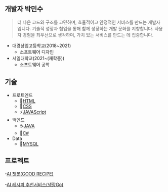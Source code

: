 ## 개발자 박민수

> 더 나은 코드와 구조를 고민하며, 효율적이고 안정적인 서비스를 만드는 개발자입니다.
기술적 성장과 협업을 통해 함께 성장하는 개발 문화를 지향합니다.
사용자 경험을 최우선으로 생각하며, 가치 있는 서비스를 만드는 데 집중합니다.

* 대경상업고등학교(2018~2021)
  * 소프트웨어 디자인
* 서일대학교(2021~(재학중))
  * 소프트웨어 공학

## 기술
* 프로트엔드
  * 🧱[HTML](./HTML_NOTE.md)
  * 🎨[CSS](./CSS_NOTE.md)
  * ⚡[JAVAScript](./JAVAScript_NOTE.md)
* 백엔드
  * ☕[JAVA](./JAVA_NOTE.md)
  * 🎯[C#](./C샵_NOTE.md)
* Data
  * 🐬[MYSQL](./MYSQL_NOTE.md)

 ## 프로젝트
 -[AI 챗봇(GOOD RECIPE)](./Project01.md)
 
 -[AI 레시피 추천서비스(냉장Go)](./Project02.md)



<!--
**Minsu0118/Minsu0118** is a ✨ _special_ ✨ repository because its `README.md` (this file) appears on your GitHub profile.

Here are some ideas to get you started:

- 🔭 I’m currently working on ...
- 🌱 I’m currently learning ...
- 👯 I’m looking to collaborate on ...
- 🤔 I’m looking for help with ...
- 💬 Ask me about ...
- 📫 How to reach me: ...
- 😄 Pronouns: ...
- ⚡ Fun fact: ...
-->
